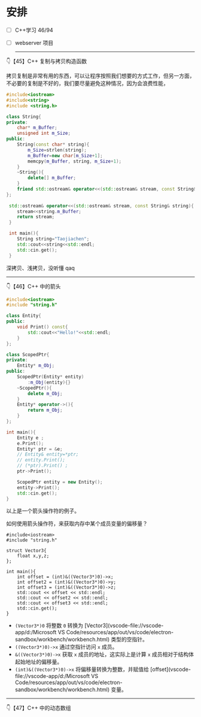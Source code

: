 # 安排

- [ ] C++学习 46/94

- [ ] webserver 项目

  ---

  

👇【45】C++ 复制与拷贝构造函数

拷贝复制是非常有用的东西，可以让程序按照我们想要的方式工作，但另一方面，不必要的复制是不好的，我们要尽量避免这种情况，因为会浪费性能， 

```C++
#include<iostream>
#include<string>
#include <string.h>

class String{
private:
    char* m_Buffer;
    unsigned int m_Size;
public:
    String(const char* string){
        m_Size=strlen(string);
        m_Buffer=new char[m_Size+1];
        memcpy(m_Buffer, string, m_Size+1);
    }
    ~String(){
        delete[] m_Buffer;
    }
    friend std::ostream& operator<<(std::ostream& stream, const String& string);
};
 
 std::ostream& operator<<(std::ostream& stream, const String& string){
    stream<<string.m_Buffer;
    return stream;
 }

 int main(){
    String string="Taojiachen"; 
    std::cout<<string<<std::endl;
    std::cin.get();
 }
```

 深拷贝、浅拷贝，没听懂 qaq

---

👇【46】C++ 中的箭头

```C++
#include<iostream>
#include "string.h"

class Entity{
public:
    void Print() const{
        std::cout<<"Hello!"<<std::endl;
    }
};

class ScopedPtr{
private:
    Entity* m_Obj;
public:
    ScopedPtr(Entity* entity)
        :m_Obj(entity){}
    ~ScopedPtr(){
        delete m_Obj; 
    }
    Entity* operator->(){
        return m_Obj;
    }
};

int main(){
    Entity e ; 
    e.Print();
    Entity* ptr = &e;
    // Entity& entity=*ptr;
    // entity.Print();
    // (*ptr).Print() ;
    ptr->Print();

    ScopedPtr entity = new Entity();
    entity->Print();
    std::cin.get();
}
```

以上是一个箭头操作符的例子。

如何使用箭头操作符，来获取内存中某个成员变量的偏移量？

```
#include<iostream>
#include "string.h"

struct Vector3{
    float x,y,z;
};

int main(){
    int offset = (int)&((Vector3*)0)->x;
    int offset2 = (int)&((Vector3*)0)->y;
    int offset3 = (int)&((Vector3*)0)->z;
    std::cout << offset << std::endl;
    std::cout << offset2 << std::endl;
    std::cout << offset3 << std::endl;
    std::cin.get();
}
```

- `(Vector3*)0` 将整数 `0` 转换为 [Vector3](vscode-file://vscode-app/d:/Microsoft VS Code/resources/app/out/vs/code/electron-sandbox/workbench/workbench.html) 类型的空指针。
- `((Vector3*)0)->x` 通过空指针访问 `x` 成员。
- `&((Vector3*)0)->x` 获取 `x` 成员的地址，这实际上是计算 `x` 成员相对于结构体起始地址的偏移量。
- `(int)&((Vector3*)0)->x` 将偏移量转换为整数，并赋值给 [offset](vscode-file://vscode-app/d:/Microsoft VS Code/resources/app/out/vs/code/electron-sandbox/workbench/workbench.html) 变量。

---

👇【47】C++ 中的动态数组

